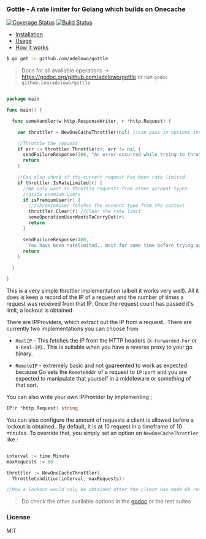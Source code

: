 
### Gottle - A rate limiter for Golang which builds on Onecache

[![Coverage Status](https://coveralls.io/repos/github/adelowo/gottle/badge.svg)](https://coveralls.io/github/adelowo/gottle)
[![Build Status](https://img.shields.io/travis/adelowo/gottle/master.svg?style=flat-square)](https://travis-ci.org/adelowo/gottle.svg?branch=master)


- [Installation](#install)
- [Usage](#usage)
- [How it works](#works)

<div id="install"> </div>

```bash
$ go get -u github.com/adelowo/gottle
```

<div id="usage"></div>

> Docs for all available operations -> https://godoc.org/github.com/adelowo/gottle or run `godoc github.com/adelowo/gottle`


```go

package main

func main() {

  func someHandler(w http.ResponseWriter, r *http.Request) {

    var throttler = NewOneCacheThrottler(nil) //can pass in options instead of nil

    //Throttle the request
    if err := throttler.Throttle(r); err != nil {
      sendFailureResponse(500, "An error occurred while trying to throttle the request")
      return
    }

    //Can also check if the current request has been rate limited
    if throttler.IsRateLimited(r) {
      //We only want to throttle requests from other account types
      //aside premium users
      if isPremiumUser(r) {
        //isPremiumUser fetches the account type from the context
        throttler.Clear(r) //Clear the rate limit
        someOperationUserWantsToCarryOut(r)
        return
      }

      sendFailureResponse(400, `
        You have been ratelimited.. Wait for some time before trying again`)
      return
    }

  }

}
```

<div id="works"> </div>

This is a very simple throttler implementation (albeit it works very well). All it does is keep a record of the IP of a request and the number of times a request was received from that IP. Once the request count has passed it's limit, a lockout is obtained

There are IPProviders, which extract out the IP from a request.. There are currently two implementations you can choose from

- `RealIP` - This fetches the IP from the HTTP headers (`X-Forwarded-For` or `X-Real-IP`).. This is suitable when you have a reverse proxy to your go binary.

- `RemoteIP` - extremely basic and not guareented to work as expected because Go sets the `RemoteAddr` of a request to `IP:port` and you are expected to manipulate that yourself in a middleware or something of that sort.

You can also write your own IPProvider by implementing ;

```go
IP(r *http.Request) string
```

You can also configure the amount of requests a client is allowed before a lockout is obtained.. By default, it is at 10 request in a timeframe of 10 minutes. To override that, you simply set an option on `NewOneCacheThrottler` like :

```go

interval := time.Minute
maxRequests := 60

throttler := NewOneCacheThrottler(
  ThrottleCondition(interval, maxRequests))

//Now a lockout would only be obtained after the client has made 60 requests in less than a minute

```

> Do check the  other available options in the [godoc](https://godoc.org/github.com/adelowo/gottle) or the test suites


### License
MIT
